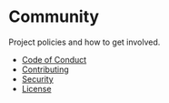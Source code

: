# Community

Project policies and how to get involved.

- [Code of Conduct](code_of_conduct.md)
- [Contributing](contributing.md)
- [Security](security.md)
- [License](license.md)
